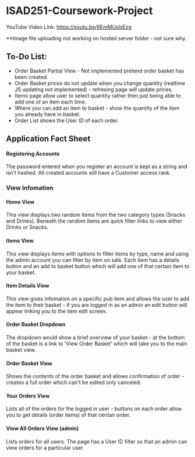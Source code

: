 # ISAD251-Coursework-Project

YouTube Video Link: https://youtu.be/6EmMUxlsEzg

**Image file uploading not working on hosted server folder - not sure why.

## To-Do List:
- Order Basket Partial View - Not implemented pretend order basket has been created.
- Order Basket prices do not update when you change quantity (realtime JS updating not implemented) - refresing page will update prices.
- Items page allow user to select quantity rather then just being able to add one of an item each time.
- Where you can add an item to basket - show the quantity of the item you already have in basket.
- Order List shows the User ID of each order.

## Application Fact Sheet
#### Registering Accounts
The password entered when you register an account is kept as a string and isn't hashed. All created accounts will have a Customer access rank.

### View Infomation

#### Home View
This view displays two random items from the two category types (Snacks and Drinks). Beneath the random items are quick filter links to view either Drinks or Snacks. 

#### Items View
This view displays items with options to filter items by type, name and using the admin account you can filter by item on sale. Each item has a details button and an add to basket button which will add one of that certain item to your basket.

#### Item Details View
This view gives infomation on a specific pub item and allows the user to add the item to their basket - if you are logged in as an admin an edit button will appear linking you to the item edit screen.

#### Order Basket Dropdown
The dropdown would show a brief overview of your basket - at the bottom of the basket is a link to 'View Order Basket' which will take you to the main basket view.

#### Order Basket View
Shows the contents of the order basket and allows confirmation of order - creates a full order which can't be edited only canceled.

#### Your Orders View
Lists all of the orders for the logged in user - buttons on each order allow you to get details (order items) of that certian order.

#### View All Orders View (admin)
Lists orders for all users. The page has a User ID filter so that an admin can view orders for a particular user.
